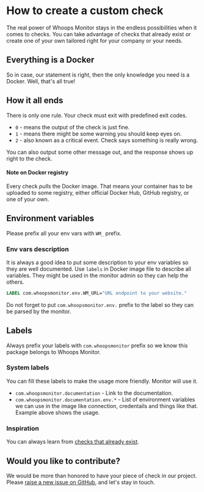 # How to create a custom check
The real power of Whoops Monitor stays in the endless possibilities when it comes to checks. You can take advantage of checks that already exist or create one of your own tailored right for your company or your needs.

## Everything is a Docker
So in case, our statement is right, then the only knowledge you need is a Docker. Well, that's all true!

## How it all ends
There is only one rule. Your check must exit with predefined exit codes.
 - `0` - means the output of the check is just fine.
 - `1` - means there might be some warning you should keep eyes on.
 - `2` - also known as a critical event. Check says something is really wrong.

You can also output some other message out, and the response shows up right to the check.

#### Note on Docker registry
Every check *pulls* the Docker image. That means your container has to be uploaded to some registry, either official Docker Hub, GitHub registry, or one of your own.

## Environment variables
Please prefix all your env vars with `WM_` prefix.

### Env vars description
It is always a good idea to put some description to your env variables so they are well documented.
Use `labels` in Docker image file to describe all variables. They might be used in the monitor admin so they can help the others.

```dockerfile
LABEL com.whoopsmonitor.env.WM_URL="URL endpoint to your website."
```

Do not forget to put `com.whoopsmonitor.env.` prefix to the label so they can be parsed by the monitor.

## Labels
Always prefix your labels with `com.whoopsmonitor` prefix so we know this package belongs to Whoops Monitor.

### System labels
You can fill these labels to make the usage more friendly. Monitor will use it.

 - `com.whoopsmonitor.documentation` - Link to the documentation.
 - `com.whoopsmonitor.documentation.env.*` - List of environment variables we can use in the image like connection, credentails and things like that. Example above shows the usage.

### Inspiration
You can always learn from [checks that already exist](https://github.com/whoopsmonitor?q=whoopsmonitor-check-&type=&language=).

## Would you like to contribute?
We would be more than honored to have your piece of check in our project. Please [raise a new issue on GitHub](https://github.com/whoopsmonitor/whoopsmonitor/issues), and let's stay in touch.
